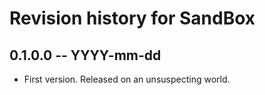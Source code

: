 # Revision history for SandBox

## 0.1.0.0 -- YYYY-mm-dd

* First version. Released on an unsuspecting world.
